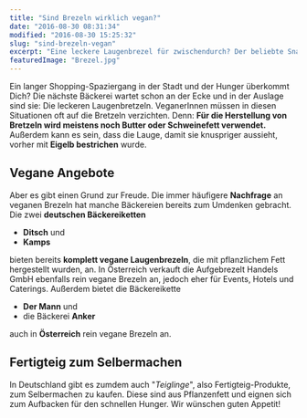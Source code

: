 ```yaml
---
title: "Sind Brezeln wirklich vegan?"
date: "2016-08-30 08:31:34"
modified: "2016-08-30 15:25:32"
slug: "sind-brezeln-vegan"
excerpt: "Eine leckere Laugenbrezel für zwischendurch? Der beliebte Snack für ist aber nicht immer für VeganerInnen geeignet. Hier erfährst du warum. "
featuredImage: "Brezel.jpg"
---
```


Ein langer Shopping-Spaziergang in der Stadt und der Hunger überkommt Dich? Die nächste Bäckerei wartet schon an der Ecke und in der Auslage sind sie: Die leckeren Laugenbretzeln. VeganerInnen müssen in diesen Situationen oft auf die Bretzeln verzichten. Denn: **Für die Herstellung von Bretzeln wird meistens noch Butter oder Schweinefett verwendet.** Außerdem kann es sein, dass die Lauge, damit sie knuspriger aussieht, vorher mit **Eigelb bestrichen** wurde.

## Vegane Angebote

Aber es gibt einen Grund zur Freude. Die immer häufigere **Nachfrage** an veganen Brezeln hat manche Bäckereien bereits zum Umdenken gebracht. Die zwei **deutschen Bäckereiketten**

*   **Ditsch** und
*   **Kamps**

bieten bereits **komplett vegane Laugenbrezeln**, die mit pflanzlichem Fett hergestellt wurden, an. In Österreich verkauft die Aufgebrezelt Handels GmbH ebenfalls rein vegane Brezeln an, jedoch eher für Events, Hotels und Caterings. Außerdem bietet die Bäckereikette

*   **Der Mann** und
*   die Bäckerei **Anker**

auch in **Österreich** rein vegane Brezeln an.

## Fertigteig zum Selbermachen

In Deutschland gibt es zumdem auch "_Teiglinge_", also Fertigteig-Produkte, zum Selbermachen zu kaufen. Diese sind aus Pflanzenfett und eignen sich zum Aufbacken für den schnellen Hunger. Wir wünschen guten Appetit!